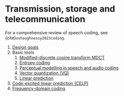 # Transmission, storage and telecommunication

For a comprehensive review of speech coding, see {cite}`oshaughnessy2023coding`.

1.  [Design goals](Transmission/Design_goals.md)
3.  Basic tools
    1.  [Modified-discrete cosine transform
        MDCT](Transmission/Modified_discrete_cosine_transform_MDCT.md)
    2.  [Entropy coding](Transmission/Entropy_coding.md)
    3.  [Perceptual modelling in speech and audio
        coding](Transmission/Perceptual_modelling_in_speech_and_audio_coding.md)
    4.  [Vector quantization (VQ)](Modelling/Vector_quantization_VQ.md)
    5.  [Linear prediction](Representations/Linear_prediction.md)
4.  [Code-excited linear prediction
    (CELP)](Transmission/Code-excited_linear_prediction_CELP.md)
5.  [Frequency-domain coding](Transmission/Frequency-domain_coding.md)
